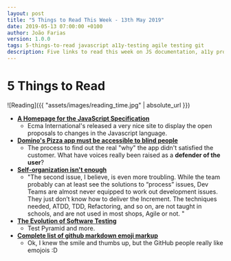 ```yaml
---
layout: post
title: "5 Things to Read This Week - 13th May 2019"
date: 2019-05-13 07:00:00 +0100
author: João Farias
version: 1.0.0
tags: 5-things-to-read javascript a11y-testing agile testing git
description: Five links to read this week on JS documentation, a11y problems in the Domino's app, technical aspects of agility, testing beyond the Pyramid and a bunch of emojis for GitHub
---
```


# 5 Things to Read

![Reading]({{ "assets/images/reading_time.jpg" | absolute_url }})

- **[A Homepage for the JavaScript Specification](https://hacks.mozilla.org/2019/03/a-homepage-for-the-javascript-specification/)**
  - Ecma International's released a very nice site to display the open proposals to changes in the Javascript language.
- **[Domino's Pizza app must be accessible to blind people](https://www.bbc.com/news/technology-46894463)**
  - The process to find out the real "why" the app didn't satisfied the customer. What have voices really been raised as a **defender of the user**?
- **[Self-organization isn't enough](https://ronjeffries.com/articles/019-01ff/self-org-not-enough/)**
  - "The second issue, I believe, is even more troubling. While the team probably can at least see the solutions to “process” issues, Dev Teams are almost never equipped to work out development issues. They just don’t know how to deliver the Increment. The techniques needed, ATDD, TDD, Refactoring, and so on, are not taught in schools, and are not used in most shops, Agile or not. "
- **[The Evolution of Software Testing](https://www.alanmbarr.com/blog/evolution-software-testing.html)**
  - Test Pyramid and more.
- **[Complete list of github markdown emoji markup](https://gist.github.com/rxaviers/7360908)**
  - Ok, I knew the smile and thumbs up, but the GitHub people really like emojois :D

